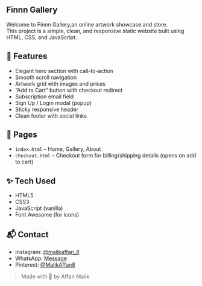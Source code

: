 ## Finnn Gallery
Welcome to Finnn Gallery,an online artwork showcase and store.  
This project is a simple, clean, and responsive static website built using HTML, CSS, and JavaScript.

## 📸 Features

- Elegant hero section with call-to-action
- Smooth scroll navigation
- Artwork grid with images and prices
- “Add to Cart” button with checkout redirect
- Subscription email field
- Sign Up / Login modal (popup)
- Sticky responsive header
- Clean footer with social links

## 🛒 Pages

- `index.html` – Home, Gallery, About
- `checkout.html` – Checkout form for billing/shipping details (opens on add to cart)

## ✨ Tech Used

- HTML5
- CSS3
- JavaScript (vanilla)
- Font Awesome (for icons)

## 📬 Contact

- Instagram: [@malikaffan_8](https://www.instagram.com/malikaffan_8/)
- WhatsApp: [Message](https://wa.me/03130553587)
- Pinterest: [@MalikAffan8](https://www.pinterest.com/MalikAffan8/)

> Made with 💖 by Affan Malik


